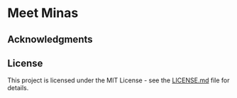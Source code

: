 # Meet Minas

## Acknowledgments

## License
This project is licensed under the MIT License - see the [LICENSE.md](https://github.com/gabriel-venezian/meet-minas/blob/main/LICENSE.md) file for details.
